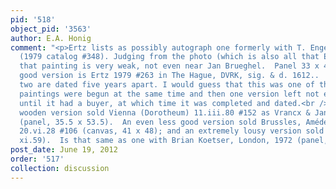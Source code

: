 ```yaml
---
pid: '518'
object_pid: '3563'
author: E.A. Honig
comment: "<p>Ertz lists as possibly autograph one formerly with T. Engell, London
  (1979 catalog #348). Judging from the photo (which is also all that Ertz has seen)
  that painting is very weak, not even near Jan Brueghel.  Panel 33 x 43.5. A perfectly
  good version is Ertz 1979 #263 in The Hague, DVRK, sig. & d. 1612..  Thus these
  two are dated five years apart. I would guess that this was one of those cases where
  paintings were begun at the same time and then one version left not entirely finished
  until it had a buyer, at which time it was completed and dated.<br />Another horribly
  wooden version sold Vienna (Dorotheum) 11.iii.80 #152 as Vrancx & Jan the Younger
  (panel, 35.5 x 53.5).  An even less good version sold Brussles, Amédée Prouvost
  20.vi.28 #106 (canvas, 41 x 48); and an extremely lousy version sold London (Sotheby
  xi.59).  Is that same as one with Brian Koetser, London, 1972 (panel, 30.8 x 45)?</p>"
post_date: June 19, 2012
order: '517'
collection: discussion
---
```


